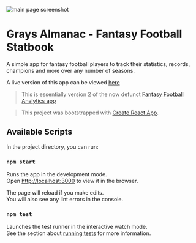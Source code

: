 ![main page screenshot](https://user-images.githubusercontent.com/13320316/67523196-62bd0880-f66b-11e9-809d-1b9f11cd343b.png)

# Grays Almanac - Fantasy Football Statbook
A simple app for fantasy football players to track their statistics, records, champions and more over any number of seasons.

A live version of this app can be viewed [here](https://master.d33npw4qrrttfe.amplifyapp.com)

> This is essentially version 2 of the now defunct [Fantasy Football Analytics app](https://github.com/lukevance/fantasy-football-analytics)

> This project was bootstrapped with [Create React App](https://github.com/facebook/create-react-app).

## Available Scripts

In the project directory, you can run:

### `npm start`

Runs the app in the development mode.<br />
Open [http://localhost:3000](http://localhost:3000) to view it in the browser.

The page will reload if you make edits.<br />
You will also see any lint errors in the console.

### `npm test`

Launches the test runner in the interactive watch mode.<br />
See the section about [running tests](https://facebook.github.io/create-react-app/docs/running-tests) for more information.
